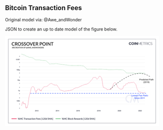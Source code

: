 ## Bitcoin Transaction Fees

Original model via: @Awe_andWonder

JSON to create an up to date model of the figure below. 

![BTC-Fees](./figures/crossover-point-annotated.png)